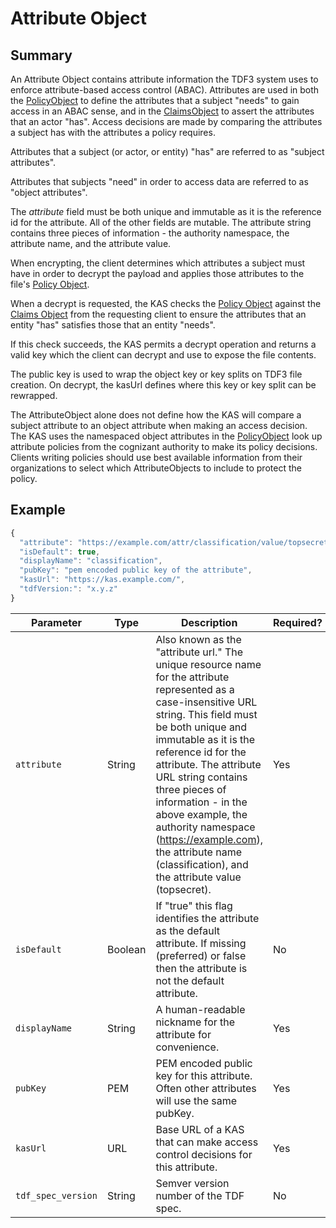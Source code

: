 # Attribute Object

## Summary
An Attribute Object contains attribute information the TDF3 system uses to enforce attribute-based access control (ABAC). Attributes are used in both the [PolicyObject](PolicyObject.md) to define the attributes that a subject "needs" to gain access in an ABAC sense, and in the [ClaimsObject](ClaimsObject.md) to assert the attributes that an actor "has".
Access decisions are made by comparing the attributes a subject has with the attributes a policy requires.

Attributes that a subject (or actor, or entity) "has" are referred to as "subject attributes".

Attributes that subjects "need" in order to access data are referred to as "object attributes".

The _attribute_ field must be both unique and immutable as it is the reference id for the attribute. All of the other fields are mutable. The attribute string contains three pieces of information - the authority namespace, the attribute name, and the attribute value.

When encrypting, the client determines which attributes a subject must have in order to decrypt the payload and applies those attributes to the file's [Policy Object](PolicyObject.md).

When a decrypt is requested, the KAS checks the [Policy Object](PolicyObject.md) against the [Claims Object](ClaimsObject.md) from the requesting client to 
ensure the attributes that an entity "has" satisfies those that an entity "needs".

If this check succeeds, the KAS permits a decrypt operation and returns a valid key which the client can decrypt and use to expose the file contents.

The public key is used to wrap the object key or key splits on TDF3 file creation. On decrypt, the kasUrl defines where this key or key split can be rewrapped.

The AttributeObject alone does not define how the KAS will compare a subject attribute to an object attribute when making an access decision.
The KAS uses the namespaced object attributes in the [PolicyObject](PolicyObject.md) look up attribute policies from the cognizant authority
to make its policy decisions. Clients writing policies should use best available information from their organizations to select which AttributeObjects to include to protect the policy.

## Example

```javascript
{
  "attribute": "https://example.com/attr/classification/value/topsecret",
  "isDefault": true,
  "displayName": "classification",
  "pubKey": "pem encoded public key of the attribute",
  "kasUrl": "https://kas.example.com/",
  "tdfVersion:": "x.y.z"
}
```

|Parameter|Type|Description|Required?|
|---|---|---|---|
|`attribute`|String|Also known as the "attribute url."  The unique resource name for the attribute represented as a case-insensitive URL string. This field must be both unique and immutable as it is the reference id for the attribute. The attribute URL string contains three pieces of information - in the above example, the authority namespace (https://example.com), the attribute name (classification), and the attribute value (topsecret). |Yes|
|`isDefault`|Boolean|If "true" this flag identifies the attribute as the default attribute. If missing (preferred) or false then the attribute is not the default attribute.|No|
|`displayName`|String|A human-readable nickname for the attribute for convenience.|Yes|
|`pubKey`|PEM|PEM encoded public key for this attribute. Often other attributes will use the same pubKey.|Yes|
|`kasUrl`|URL|Base URL of a KAS that can make access control decisions for this attribute.|Yes|
|`tdf_spec_version`|String|Semver version number of the TDF spec.|No|
